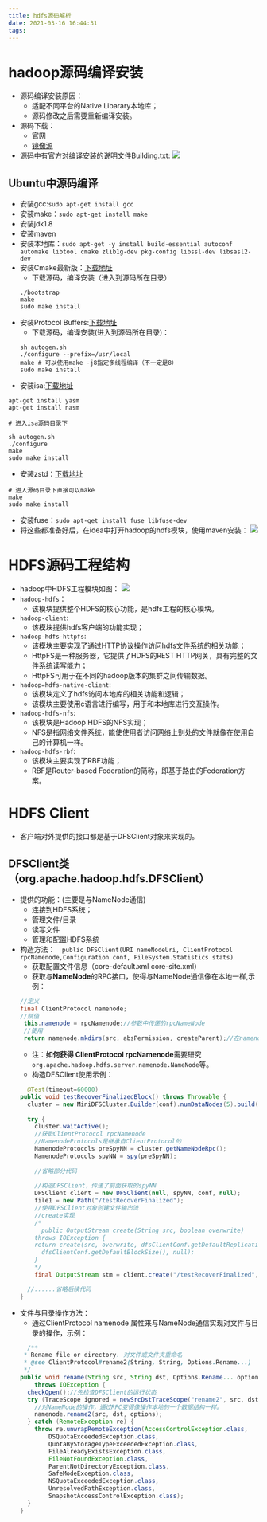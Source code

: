 ```yaml
---
title: hdfs源码解析
date: 2021-03-16 16:44:31
tags:
---
```


# hadoop源码编译安装

* 源码编译安装原因：
  * 适配不同平台的Native Libarary本地库；
  * 源码修改之后需要重新编译安装。
* 源码下载：
  * [官网](https://archive.apache.org/dist/hadoop/common/)
  * [镜像源](http://mirrors.hust.edu.cn/apache/)
* 源码中有官方对编译安装的说明文件Building.txt:
    ![](https://gitee.com/zhangjie0524/picgo/raw/master/20210316172624.png)

## Ubuntu中源码编译

* 安装gcc:`sudo apt-get install gcc`
* 安装make：`sudo apt-get install make`
* 安装jdk1.8
* 安装maven
* 安装本地库：`sudo apt-get -y install build-essential autoconf automake libtool cmake zlib1g-dev pkg-config libssl-dev libsasl2-dev`
* 安装Cmake最新版：[下载地址](https://cmake.org/download/)
  * 下载源码，编译安装（进入到源码所在目录）
  ```shell
  ./bootstrap
  make
  sudo make install
  ```
* 安装Protocol Buffers:[下载地址](https://github.com/protocolbuffers/protobuf/releases)
  * 下载源码，编译安装(进入到源码所在目录)：
  ```shell
  sh autogen.sh
  ./configure --prefix=/usr/local
  make # 可以使用make -j8指定多线程编译（不一定是8）
  sudo make install
  ```
<!-- * 安装snappy：[下载地址](https://github.com/KnpLabs/snappy/releases/tag/v1.2.1)
  * 下载源码，编译安装（进入到源码所在目录）
  ```shell
  ./configure
  make
  sudo make install
  ``` -->
* 安装isa:[下载地址](https://github.com/intel/isa-l/releases)
```shell
apt-get install yasm
apt-get install nasm

# 进入isa源码目录下

sh autogen.sh
./configure
make 
sudo make install
```
* 安装zstd：[下载地址](https://github.com/facebook/zstd/releases)
```shell
# 进入源码目录下直接可以make
make
sudo make install
```
* 安装fuse：`sudo apt-get install fuse libfuse-dev`
* 将这些都准备好后，在idea中打开hadoop的hdfs模块，使用maven安装：
![](https://gitee.com/zhangjie0524/picgo/raw/master/20210317005112.png)

# HDFS源码工程结构

* hadoop中HDFS工程模块如图：
    ![](https://gitee.com/zhangjie0524/picgo/raw/master/20210316215444.png)
* `hadoop-hdfs`：
  * 该模块提供整个HDFS的核心功能，是hdfs工程的核心模块。
* `hadoop-client`:
  * 该模块提供hdfs客户端的功能实现；
* `hadoop-hdfs-httpfs`:
  * 该模块主要实现了通过HTTP协议操作访问hdfs文件系统的相关功能；
  * HttpFS是一种服务器，它提供了HDFS的REST HTTP网关，具有完整的文件系统读写能力；
  * HttpFS可用于在不同的hadoop版本的集群之间传输数据。
* `hadoop=hdfs-native-client`:
  * 该模块定义了hdfs访问本地库的相关功能和逻辑；
  * 该模块主要使用c语言进行编写，用于和本地库进行交互操作。
* `hadoop-hdfs-nfs`:
  * 该模块是Hadoop HDFS的NFS实现；
  * NFS是指网络文件系统，能使使用者访问网络上别处的文件就像在使用自己的计算机一样。
* `hadoop-hdfs-rbf`:
  * 该模块主要实现了RBF功能；
  * RBF是Router-based Federation的简称，即基于路由的Federation方案。

# HDFS Client

* 客户端对外提供的接口都是基于DFSClient对象来实现的。

## DFSClient类（org.apache.hadoop.hdfs.DFSClient）

* 提供的功能：(主要是与NameNode通信)
  * 连接到HDFS系统；
  * 管理文件/目录
  * 读写文件
  * 管理和配置HDFS系统
* 构造方法：`  public DFSClient(URI nameNodeUri, ClientProtocol rpcNamenode,Configuration conf, FileSystem.Statistics stats)` 
  * 获取配置文件信息（core-default.xml core-site.xml）
  * 获取与**NameNode**的RPC接口，使得与NameNode通信像在本地一样,示例：
  ```java
  //定义
  final ClientProtocol namenode;
  //赋值
   this.namenode = rpcNamenode;//参数中传递的rpcNameNode
   //使用
   return namenode.mkdirs(src, absPermission, createParent);//在namenode中创建新文件夹
   ```
   * 注：**如何获得 ClientProtocol rpcNamenode**需要研究`org.apache.hadoop.hdfs.server.namenode.NameNode`等。
   * 构造DFSClient使用示例：
  ```java
    @Test(timeout=60000)
  public void testRecoverFinalizedBlock() throws Throwable {
    cluster = new MiniDFSCluster.Builder(conf).numDataNodes(5).build();
 
    try {
      cluster.waitActive();
      //获取ClientProtocol rpcNamenode
      //NamenodeProtocols是继承自ClientProtocol的
      NamenodeProtocols preSpyNN = cluster.getNameNodeRpc();
      NamenodeProtocols spyNN = spy(preSpyNN);
 
      //省略部分代码
 
      //构造DFSClient，传递了前面获取的spyNN
      DFSClient client = new DFSClient(null, spyNN, conf, null);
      file1 = new Path("/testRecoverFinalized");
      //使用DFSClient对象创建文件输出流
      //create实现
      /*
        public OutputStream create(String src, boolean overwrite)
      throws IOException {
      return create(src, overwrite, dfsClientConf.getDefaultReplication(),
        dfsClientConf.getDefaultBlockSize(), null);
      }
      */
      final OutputStream stm = client.create("/testRecoverFinalized", true);

    //......省略后续代码
  }
  ```
* 文件与目录操作方法：
  * 通过ClientProtocol namenode 属性来与NameNode通信实现对文件与目录的操作，示例：
  ```java
    /**
   * Rename file or directory. 对文件或文件夹重命名
   * @see ClientProtocol#rename2(String, String, Options.Rename...)
   */
  public void rename(String src, String dst, Options.Rename... options)
      throws IOException {
    checkOpen();//先检查DFSClient的运行状态
    try (TraceScope ignored = newSrcDstTraceScope("rename2", src, dst)) {
      //对NameNode的操作，通过RPC变得像操作本地的一个数据结构一样。
      namenode.rename2(src, dst, options);
    } catch (RemoteException re) {
      throw re.unwrapRemoteException(AccessControlException.class,
          DSQuotaExceededException.class,
          QuotaByStorageTypeExceededException.class,
          FileAlreadyExistsException.class,
          FileNotFoundException.class,
          ParentNotDirectoryException.class,
          SafeModeException.class,
          NSQuotaExceededException.class,
          UnresolvedPathException.class,
          SnapshotAccessControlException.class);
    }
  }
  ```